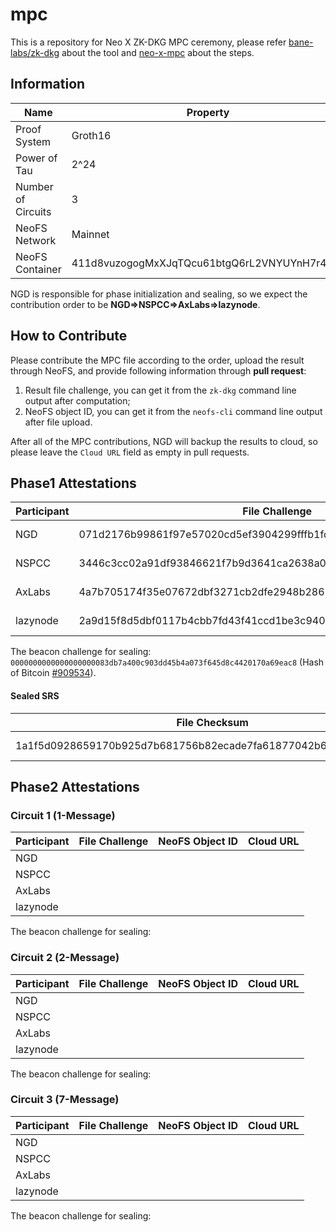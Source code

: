 # mpc

This is a repository for Neo X ZK-DKG MPC ceremony, please refer [bane-labs/zk-dkg](https://github.com/bane-labs/zk-dkg) about the tool and [neo-x-mpc](https://github.com/bane-labs/zk-dkg/blob/main/neo-x-mpc.md) about the steps.

## Information

|Name              |Property                                    |
|------------------|--------------------------------------------|
|Proof System      |Groth16                                     |
|Power of Tau      |2^24                                        |
|Number of Circuits|3                                           |
|NeoFS Network     |Mainnet                                     |
|NeoFS Container   |411d8vuzogogMxXJqTQcu61btgQ6rL2VNYUYnH7r4kE3|

NGD is responsible for phase initialization and sealing, so we expect the contribution order to be **NGD=>NSPCC=>AxLabs=>lazynode**.

## How to Contribute

Please contribute the MPC file according to the order, upload the result through NeoFS, and provide following information through **pull request**:

1. Result file challenge, you can get it from the `zk-dkg` command line output after computation;
2. NeoFS object ID, you can get it from the `neofs-cli` command line output after file upload.

After all of the MPC contributions, NGD will backup the results to cloud, so please leave the `Cloud URL` field as empty in pull requests.

## Phase1 Attestations

|Participant|File Challenge                                                  |NeoFS Object ID                             |Cloud URL                                                        |
|-----------|----------------------------------------------------------------|--------------------------------------------|-----------------------------------------------------------------|
|NGD        |071d2176b99861f97e57020cd5ef3904299fffb1fdb8bf0994d9bbf5e36f60ad|4t51oBmnwu3UHpC35HAS3aoF2jcMtjmpL9df7vZR447r|https://zkstorage.blob.core.windows.net/zk-blob/Phase1_1_NGD     |
|NSPCC      |3446c3cc02a91df93846621f7b9d3641ca2638a0c959e2b5e03bc37823f27625|4QNXbGzU3ooJgpsR7EVawyKgtrQSDDw5BwdLYeND9gZT|https://zkstorage.blob.core.windows.net/zk-blob/Phase1_2_NSPCC   |
|AxLabs     |4a7b705174f35e07672dbf3271cb2dfe2948b2861df4b7e98fece41fe8c3f21e|CpbUnRe4qnxQZQH1SrKqCuCXo8aBis4HsuKDeN2ghB6w|https://zkstorage.blob.core.windows.net/zk-blob/Phase1_3_AxLabs  |
|lazynode   |2a9d15f8d5dbf0117b4cbb7fd43f41ccd1be3c9409e3d6f7da4964aa6447547c|8q5JMQ6x3ELp2XkLeqtGpGGHEiqgvRXL4a6AyHHvobi2|https://zkstorage.blob.core.windows.net/zk-blob/Phase1_4_lazynode|

The beacon challenge for sealing: `0000000000000000000083db7a400c903dd45b4a073f645d8c4420170a69eac8` (Hash of Bitcoin [#909534](https://btcscan.org/block/0000000000000000000083db7a400c903dd45b4a073f645d8c4420170a69eac8)).

#### Sealed SRS

|File Checksum                                                   |NeoFS Object ID                             |Cloud URL                                                         |
|----------------------------------------------------------------|--------------------------------------------|------------------------------------------------------------------|
|1a1f5d0928659170b925d7b681756b82ecade7fa61877042b69e6680a25c53ff|H9i8kUoujytHrsGBRpfWc91M1fE7KnptvFAVgx6nFRx9|https://zkstorage.blob.core.windows.net/zk-blob/Phase1_seal_result|

## Phase2 Attestations

### Circuit 1 (1-Message)

|Participant|File Challenge|NeoFS Object ID|Cloud URL|
|-----------|--------------|---------------|---------|
|NGD        |              |               |         |
|NSPCC      |              |               |         |
|AxLabs     |              |               |         |
|lazynode   |              |               |         |

The beacon challenge for sealing: 

### Circuit 2 (2-Message)

|Participant|File Challenge|NeoFS Object ID|Cloud URL|
|-----------|--------------|---------------|---------|
|NGD        |              |               |         |
|NSPCC      |              |               |         |
|AxLabs     |              |               |         |
|lazynode   |              |               |         |

The beacon challenge for sealing: 

### Circuit 3 (7-Message)

|Participant|File Challenge|NeoFS Object ID|Cloud URL|
|-----------|--------------|---------------|---------|
|NGD        |              |               |         |
|NSPCC      |              |               |         |
|AxLabs     |              |               |         |
|lazynode   |              |               |         |

The beacon challenge for sealing: 

